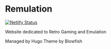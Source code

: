 # Remulation
[![Netlify Status](https://api.netlify.com/api/v1/badges/50c9ce01-09c4-470c-b8d1-6cfa96901640/deploy-status)](https://app.netlify.com/projects/remulation/deploys)

Website dedicated to Retro Gaming and Emulation

Managed by Hugo
Theme by Blowfish
